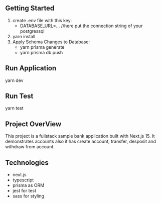 ## Getting Started
1. create .env file with this key:
    - DATABASE_URL=... //here put the connection string of your postgressql
2. yarn install
3. Apply Schema Changes to Database: 
    - yarn prisma generate
    - yarn prisma db push  

## Run Application  
yarn dev

## Run Test
yarn test

## Project OverView
This project is a fullstack sample bank application built with Next.js 15. It demonstrates accounts also it has create account, transfer, desposit and withdraw from account.

## Technologies
- next.js
- typescript
- prisma as ORM
- jest for test
- sass for styling